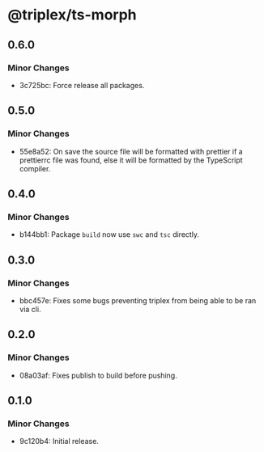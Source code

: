 # @triplex/ts-morph

## 0.6.0

### Minor Changes

- 3c725bc: Force release all packages.

## 0.5.0

### Minor Changes

- 55e8a52: On save the source file will be formatted with prettier if a prettierrc file was found, else it will be formatted by the TypeScript compiler.

## 0.4.0

### Minor Changes

- b144bb1: Package `build` now use `swc` and `tsc` directly.

## 0.3.0

### Minor Changes

- bbc457e: Fixes some bugs preventing triplex from being able to be ran via cli.

## 0.2.0

### Minor Changes

- 08a03af: Fixes publish to build before pushing.

## 0.1.0

### Minor Changes

- 9c120b4: Initial release.
